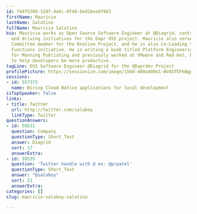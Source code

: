 ```yaml
---
id: f44f5308-1287-4e6c-8f48-6ed26ea9f9d3
firstName: Mauricio
lastName: Salatino
fullName: Mauricio Salatino
bio: Mauricio works as Open Source Software Engineer at @Diagrid, contributing to
  and driving initiatives for the Dapr OSS project. Mauricio also serves as a Steering
  Committee member for the Knative Project, and he is also Co-Leading the Knative
  Functions initiative. He is writing a book titled Platform Engineering on Kubernetes
  for Manning Publishing and previously worked at VMware and Red Hat, building tools
  to help developers be more productive.
tagLine: OSS Software Engineer @Diagrid for the @Daprdev Project
profilePicture: https://sessionize.com/image/150d-400o400o1-WV45TEFkWgpFDurtEPX2nz.jpg
sessions:
- id: 557373
  name: Wiring Cloud Native applications for local development
isTopSpeaker: false
links:
- title: Twitter
  url: http://twitter.com/salaboy
  linkType: Twitter
questionAnswers:
- id: 59531
  question: Company
  questionType: Short_Text
  answer: Diagrid
  sort: 17
  answerExtra: 
- id: 59535
  question: 'Twitter handle with @ ex: @prpatel'
  questionType: Short_Text
  answer: "@salaboy"
  sort: 21
  answerExtra: 
categories: []
slug: mauricio-salaboy-salatino

---
```

